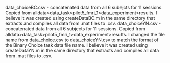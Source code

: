 data_choiceBC.csv - concatenated data from all 6 subejcts for 11 sessions. Copied from alldata>data_task>pilot5_fmri_1>data_experiment>results. I believe it was created using createDataBC.m in the same directory that extracts and compiles all data from .mat files to .csv.
data_choiceYN.csv - concatenated data from all 6 subjects for 11 sessions. Copied from alldata>data_task>pilot5_fmri_1>data_experiment>results. I changed the file name from data_choice.csv to data_choiceYN.csv to match the format of the Binary Choice task data file name. I believe it was created using createDataYN.m in the same directory that extracts and compiles all data from .mat files to .csv.
